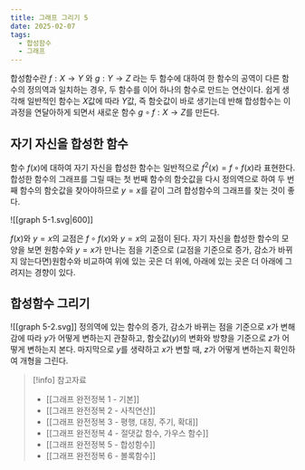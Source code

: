 ```yaml
---
title: 그래프 그리기 5
date: 2025-02-07
tags:
  - 합성함수
  - 그래프
---
```

합성함수란 $f:X \rightarrow Y$ 와 $g:Y \rightarrow Z$ 라는 두 함수에 대하여 한 함수의 공역이 다른 함수의 정의역과 일치하는 경우, 두 함수를 이어 하나의 함수로 만드는 연산이다. 쉽게 생각해 일반적인 함수는 $X$값에 따라 $Y$값, 즉 함숫값이 바로 생기는데 반해 합성함수는 이 과정을 연달아하게 되면서 새로운 함수 $g \circ f:X \rightarrow Z$를 만든다.

## 자기 자신을 합성한 함수
함수 $f(x)$에 대하여 자기 자신을 합성한 함수는 일반적으로 $f^2(x)=f \circ f(x)$라 표현한다. 합성한 함수의 그래프를 그릴 때는 첫 번째 함수의 함숫값을 다시 정의역으로 하여 두 번째 함수의 함숫값을 찾아야하므로 $y=x$를 같이 그려 합성함수의 그래프를 찾는 것이 좋다.

![[graph 5-1.svg|600]]

$f(x)$와 $y=x$의 교점은 $f \circ f(x)$와 $y=x$의 교점이 된다. 자기 자신을 합성한 함수의 모양을 보면 원함수와 $y=x$가 만나는 점을 기준으로 (교점을 기준으로 증가, 감소가 바뀌지 않는다면)원함수와 비교하여 위에 있는 곳은 더 위에, 아래에 있는 곳은 더 아래에 그려지는 경향이 있다.

## 합성함수 그리기
![[graph 5-2.svg]]
정의역에 있는 함수의 증가, 감소가 바뀌는 점을 기준으로 $x$가 변해감에 따라 $y$가 어떻게 변하는지 관찰하고, 함숫값($y$)의 변화와 방향을 기준으로 $z$가 어떻게 변하는지 본다. 마지막으로 $y$를 생략하고 $x$가 변할 때, $z$가 어떻게 변하는지 확인하여 개형을 그린다.

>[!info] 참고자료
>- [[그래프 완전정복 1 - 기본]]
>- [[그래프 완전정복 2 - 사칙연산]]
>- [[그래프 완전정복 3 - 평행, 대칭, 주기, 확대]]
>- [[그래프 완전정복 4 - 절댓값 함수, 가우스 함수]]
>- [[그래프 완전정복 5 - 합성함수]]
>- [[그래프 완전정복 6 - 볼록함수]]
